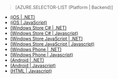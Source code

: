 ﻿> [AZURE.SELECTOR-LIST (Platform | Backend)]
- [(iOS | .NET)](/fr-FR/documentation/articles/mobile-services-dotnet-backend-ios-call-custom-api/)
- [(iOS | JavaScript)](/fr-FR/documentation/articles/mobile-services-ios-call-custom-api/)
- [(Windows Store C# | .NET)](/fr-FR/documentation/articles/mobile-services-dotnet-backend-windows-store-dotnet-call-custom-api/)
- [(Windows Store C# | Javascript)](/fr-FR/documentation/articles/mobile-services-windows-store-dotnet-call-custom-api/)
- [(Windows Store JavaScript | .NET)](/fr-FR/documentation/articles/mobile-services-dotnet-backend-windows-store-javascript-call-custom-api/)
- [(Windows Store JavaScript | Javascript)](/fr-FR/documentation/articles/mobile-services-windows-store-javascript-call-custom-api/)
- [(Windows Phone | .NET)](/fr-FR/documentation/articles/mobile-services-dotnet-backend-windows-phone-call-custom-api/)
- [(Windows Phone | Javascript)](/fr-FR/documentation/articles/mobile-services-windows-phone-call-custom-api/)
- [(Android | .NET)](/fr-FR/documentation/articles/mobile-services-dotnet-backend-android-call-custom-api/)
- [(Android | Javascript)](/fr-FR/documentation/articles/mobile-services-android-call-custom-api/)
- [(HTML | Javascript)](/fr-FR/documentation/articles/mobile-services-html-call-custom-api/)

<!--HONumber=42-->
